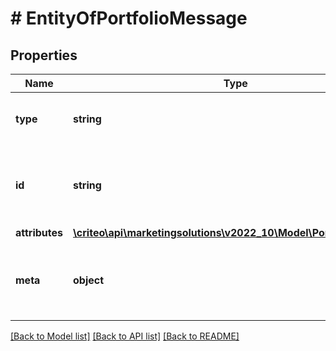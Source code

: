 # # EntityOfPortfolioMessage

## Properties

Name | Type | Description | Notes
------------ | ------------- | ------------- | -------------
**type** | **string** | A string containing the entity type | [optional]
**id** | **string** | A opaque string containing the unique Id of the entity | [optional]
**attributes** | [**\criteo\api\marketingsolutions\v2022_10\Model\PortfolioMessage**](PortfolioMessage.md) |  | [optional]
**meta** | **object** | A meta object that contains application-specific metadata | [optional]

[[Back to Model list]](../../README.md#models) [[Back to API list]](../../README.md#endpoints) [[Back to README]](../../README.md)
